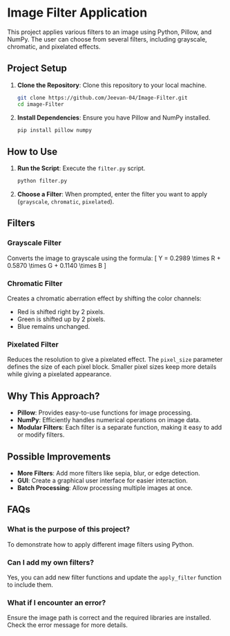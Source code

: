 # Image Filter Application

This project applies various filters to an image using Python, Pillow, and NumPy. The user can choose from several filters, including grayscale, chromatic, and pixelated effects.

## Project Setup

1. **Clone the Repository**: Clone this repository to your local machine.
   ```bash
   git clone https://github.com/Jeevan-04/Image-Filter.git
   cd image-Filter
   ```

2. **Install Dependencies**: Ensure you have Pillow and NumPy installed.
   ```bash
   pip install pillow numpy
   ```

## How to Use

1. **Run the Script**: Execute the `filter.py` script.
   ```bash
   python filter.py
   ```

2. **Choose a Filter**: When prompted, enter the filter you want to apply (`grayscale`, `chromatic`, `pixelated`).

## Filters

### Grayscale Filter
Converts the image to grayscale using the formula:
\[ Y = 0.2989 \times R + 0.5870 \times G + 0.1140 \times B \]

### Chromatic Filter
Creates a chromatic aberration effect by shifting the color channels:
- Red is shifted right by 2 pixels.
- Green is shifted up by 2 pixels.
- Blue remains unchanged.

### Pixelated Filter
Reduces the resolution to give a pixelated effect. The `pixel_size` parameter defines the size of each pixel block. Smaller pixel sizes keep more details while giving a pixelated appearance.

## Why This Approach?

- **Pillow**: Provides easy-to-use functions for image processing.
- **NumPy**: Efficiently handles numerical operations on image data.
- **Modular Filters**: Each filter is a separate function, making it easy to add or modify filters.

## Possible Improvements

- **More Filters**: Add more filters like sepia, blur, or edge detection.
- **GUI**: Create a graphical user interface for easier interaction.
- **Batch Processing**: Allow processing multiple images at once.

## FAQs

### What is the purpose of this project?
To demonstrate how to apply different image filters using Python.

### Can I add my own filters?
Yes, you can add new filter functions and update the `apply_filter` function to include them.

### What if I encounter an error?
Ensure the image path is correct and the required libraries are installed. Check the error message for more details.
